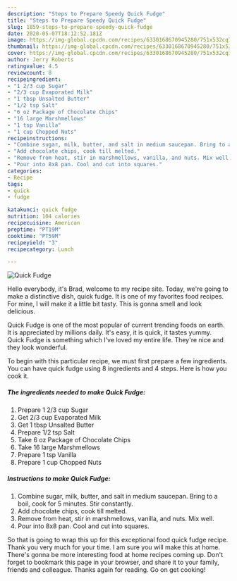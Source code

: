 ```yaml
---
description: "Steps to Prepare Speedy Quick Fudge"
title: "Steps to Prepare Speedy Quick Fudge"
slug: 1859-steps-to-prepare-speedy-quick-fudge
date: 2020-05-07T18:12:52.181Z
image: https://img-global.cpcdn.com/recipes/6330168670945280/751x532cq70/quick-fudge-recipe-main-photo.jpg
thumbnail: https://img-global.cpcdn.com/recipes/6330168670945280/751x532cq70/quick-fudge-recipe-main-photo.jpg
cover: https://img-global.cpcdn.com/recipes/6330168670945280/751x532cq70/quick-fudge-recipe-main-photo.jpg
author: Jerry Roberts
ratingvalue: 4.5
reviewcount: 8
recipeingredient:
- "1 2/3 cup Sugar"
- "2/3 cup Evaporated Milk"
- "1 tbsp Unsalted Butter"
- "1/2 tsp Salt"
- "6 oz Package of Chocolate Chips"
- "16 large Marshmellows"
- "1 tsp Vanilla"
- "1 cup Chopped Nuts"
recipeinstructions:
- "Combine sugar, milk, butter, and salt in medium saucepan. Bring to a boil, cook for 5 minutes. Stir constantly."
- "Add chocolate chips, cook till melted."
- "Remove from heat, stir in marshmellows, vanilla, and nuts. Mix well."
- "Pour into 8x8 pan. Cool and cut into squares."
categories:
- Recipe
tags:
- quick
- fudge

katakunci: quick fudge 
nutrition: 104 calories
recipecuisine: American
preptime: "PT19M"
cooktime: "PT59M"
recipeyield: "3"
recipecategory: Lunch

---
```



![Quick Fudge](https://img-global.cpcdn.com/recipes/6330168670945280/751x532cq70/quick-fudge-recipe-main-photo.jpg)

Hello everybody, it's Brad, welcome to my recipe site. Today, we're going to make a distinctive dish, quick fudge. It is one of my favorites food recipes. For mine, I will make it a little bit tasty. This is gonna smell and look delicious.

Quick Fudge is one of the most popular of current trending foods on earth. It is appreciated by millions daily. It's easy, it is quick, it tastes yummy. Quick Fudge is something which I've loved my entire life. They're nice and they look wonderful.




To begin with this particular recipe, we must first prepare a few ingredients. You can have quick fudge using 8 ingredients and 4 steps. Here is how you cook it.

<!--inarticleads1-->

##### The ingredients needed to make Quick Fudge:

1. Prepare 1 2/3 cup Sugar
1. Get 2/3 cup Evaporated Milk
1. Get 1 tbsp Unsalted Butter
1. Prepare 1/2 tsp Salt
1. Take 6 oz Package of Chocolate Chips
1. Take 16 large Marshmellows
1. Prepare 1 tsp Vanilla
1. Prepare 1 cup Chopped Nuts




<!--inarticleads2-->

##### Instructions to make Quick Fudge:

1. Combine sugar, milk, butter, and salt in medium saucepan. Bring to a boil, cook for 5 minutes. Stir constantly.
1. Add chocolate chips, cook till melted.
1. Remove from heat, stir in marshmellows, vanilla, and nuts. Mix well.
1. Pour into 8x8 pan. Cool and cut into squares.




So that is going to wrap this up for this exceptional food quick fudge recipe. Thank you very much for your time. I am sure you will make this at home. There's gonna be more interesting food at home recipes coming up. Don't forget to bookmark this page in your browser, and share it to your family, friends and colleague. Thanks again for reading. Go on get cooking!
